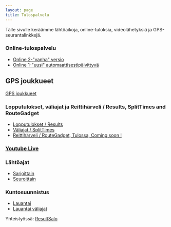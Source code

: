 ```yaml
---
layout: page
title: Tulospalvelu
---
```


Tälle sivulle keräämme lähtöaikoja, online-tuloksia, videolähetyksiä ja GPS-seurantalinkkejä.

### Online-tulospalvelu
* [Online 2-"vanha" versio](https://online4.tulospalvelu.fi/tulokset/fi/2019_fsv/)
* [Online 1-"uusi" automaattisestipäivittyvä](https://online4.tulospalvelu.fi/tulokset-new/fi/2019_fsv/)

## GPS joukkueet

[GPS joukkueet](https://finnspring2019.eu/listat_finnspring.pdf)

### Lopputulokset, väliajat ja Reittihärveli / Results, SplitTimes and RouteGadget
* [Lopputulokset / Results](https://finnspring2019.eu/tulokset_henk.html)
* [Väliajat / SplitTimes](https://finnspring2019.eu/emitajat.html)
* [Reittihärveli / RouteGadget, Tulossa, Coming soon !](http://av.nettirasia.com/reitti/cgi-bin/reitti.cgi)

### [Youtube Live](https://www.youtube.com/watch?v=8PrNBxm8oDg)

### Lähtöajat

 * [Sarjoittain](https://finnspring2019.eu/lahtolista_sarja.html)
 * [Seuroittain](https://finnspring2019.eu/lahtolista_seura.html)

### Kuntosuunnistus

 * [Lauantai](kuntotuloksetlauantai.html)
 * [Lauantai väliajat](kuntovaliajatlauantai.html)


Yhteistyössä: [ResultSalo](https://resultsalo.fi/)
